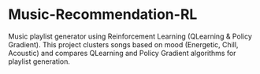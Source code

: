 # Music-Recommendation-RL
Music playlist generator using Reinforcement Learning (QLearning &amp; Policy Gradient). This project clusters songs based on mood (Energetic, Chill, Acoustic) and compares QLearning and Policy Gradient algorithms for playlist generation. 
